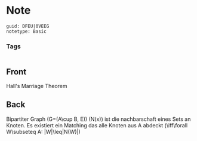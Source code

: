# Note
```
guid: DFEU|0VEEG
notetype: Basic
```

### Tags
```
```

## Front
Hall's Marriage Theorem

## Back
Bipartiter Graph \(G=(A\cup B, E)\) 
\(N(x)\) ist die nachbarschaft eines Sets an Knoten.
Es existiert ein Matching das alle Knoten aus A abdeckt
\(\iff\forall W\subseteq A: |W|\leq|N(W)|\)

